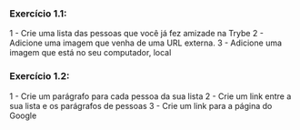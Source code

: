 <h3>Exercício 1.1:</h3>

1 - Crie uma lista das pessoas que você já fez amizade na Trybe
2 - Adicione uma imagem que venha de uma URL externa.
3 - Adicione uma imagem que está no seu computador, local

<h3>Exercício 1.2:</h3>

1 - Crie um parágrafo para cada pessoa da sua lista
2 - Crie um link entre a sua lista e os parágrafos de pessoas
3 - Crie um link para a página do Google
